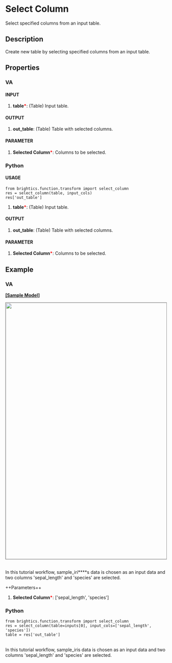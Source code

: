 # Select Column
Select specified columns from an input table.

## Description
Create new table by selecting specified columns from an input table.



## Properties
### VA
#### INPUT
1. **table**<b style="color:red">*</b>: (Table) Input table.
#### OUTPUT
1. **out_table**: (Table) Table with selected columns.
#### PARAMETER
1. **Selected Column**<b style="color:red">*</b>: Columns to be selected.



### Python
#### USAGE

```
from brightics.function.transform import select_column
res = select_column(table, input_cols)
res['out_table']
```


1. **table**<b style="color:red">*</b>: (Table) Input table.
#### OUTPUT
1. **out_table**: (Table) Table with selected columns.
#### PARAMETER
1. **Selected Column**<b style="color:red">*</b>: Columns to be selected.


## Example
### VA

**<a href="/static/help/python/sample_model/select_column.json" download>[Sample Model]</a>**

<img src="/static/help/python/sample_model_img/select_column.PNG"  width="800px" style="border: 1px solid gray" >

<br>In this tutorial workflow, sample_iri****s data is chosen as an input data and two columns 'sepal_length' and 'species' are selected.

++Parameters++
1. **Selected Column**<b style="color:red">*</b>: ['sepal_length', 'species'] 


### Python

```
from brightics.function.transform import select_column
res = select_column(table=inputs[0], input_cols=['sepal_length', 'species'])
table = res['out_table']
```

<br>In this tutorial workflow, sample_iris data is chosen as an input data and two columns 'sepal_length' and 'species' are selected.
